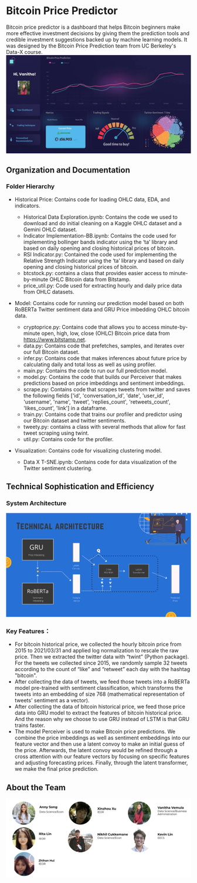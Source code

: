 # Bitcoin Price Predictor
Bitcoin price predictor is a dashboard that helps Bitcoin beginners make more effective investment decisions by giving them the prediction tools and credible investment suggestions backed up by machine learning models. It was designed by the Bitcoin Price Prediction team from UC Berkeley's Data-X course.
![alt text](https://github.com/Zhihan-Hui/DataX-Bitcoin-Price-Prediction/blob/main/README.file/UI.jpg)

## Organization and Documentation
### Folder Hierarchy

- Historical Price: Contains code for loading OHLC data, EDA, and indicators.
  - Historical Data Exploration.ipynb: Contains the code we used to download and do initial cleaning on a Kaggle OHLC dataset and a Gemini OHLC dataset.
  - Indicator Implementation-BB.ipynb: Contains the code used for implementing bollinger bands indicator using the ‘ta’ library and based on daily opening and closing historical prices of bitcoin.
  - RSI Indicator.py: Contained the code used for implementing the Relative Strength Indicator using the ‘ta’ library and based on daily opening and closing historical prices of bitcoin.
  - btcstock.py: contains a class that provides easier access to minute-by-minute OHLC Bitcoin data from Bitstamp.
  - price_util.py: Code used for extracting hourly and daily price data from OHLC datasets.

- Model: Contains code for running our prediction model based on both RoBERTa Twitter sentiment data and GRU Price imbedding OHLC bitcoin data. 
  - cryptoprice.py: Contains code that allows you to access minute-by-minute open, high, low, close (OHLC) Bitcoin price data from https://www.bitstamp.net.
  - data.py: Contains code that prefetches, samples, and iterates over our full Bitcoin dataset.
  - infer.py: Contains code that makes inferences about future price by calculating daily and total loss as well as using profiler. 
  - main.py: Contains the code to run our full prediction model.
  - model.py: Contains the code that builds our Perceiver that makes predictions based on price imbeddings and sentiment imbeddings.
  - scrape.py: Contains code that scrapes tweets from twitter and saves the following fields ['id', 'conversation_id', 'date', 'user_id', 'username', 'name', 'tweet', 'replies_count', 'retweets_count', 'likes_count', 'link'] in a dataframe.
  - train.py: Contains code that trains our profiler and predictor using our Bitcoin dataset and twitter sentiments. 
  - tweety.py: contains a class with several methods that allow for fast tweet scraping using twint.
  - util.py: Contains code for the profiler.
 
- Visualization: Contains code for visualizing clustering model.
  - Data X T-SNE.ipynb: Contains code for data visualization of the Twitter sentiment clustering.

## Technical Sophistication and Efficiency
### System Architecture
![alt text](https://github.com/Zhihan-Hui/DataX-Bitcoin-Price-Prediction/blob/main/README.file/architecture.jpg)

### Key Features：
- For bitcoin historical price, we collected the hourly bitcoin price from 2015 to 2021/03/31 and applied log normalization to rescale the raw price. Then we extracted the twitter data with “twint” (Python package). For the tweets we collected since 2015, we randomly sample 32 tweets according to the count of “like” and “retweet” each day with the hashtag "bitcoin". 
- After collecting the data of tweets, we feed those tweets into a RoBERTa model pre-trained with sentiment classification, which transforms the tweets into an embedding of size 768 (mathematical representation of tweets' sentiment as a vector).
- After collecting the data of bitcoin historical price, we feed those price data into GRU model to extract the features of bitcoin historical price. And the reason why we choose to use GRU instead of LSTM is that GRU trains faster.
- The model Perceiver is used to make Bitcoin price predictions. We combine the price imbeddings as well as sentiment embeddings into our feature vector and then use a latent convoy to make an initial guess of the price. Afterwards, the latent convoy would be refined through a cross attention with our feature vectors by focusing on specific features and adjusting forecasting prices. Finally, through the latent transformer, we make the final price prediction.

## About the Team
![alt text](https://github.com/Zhihan-Hui/DataX-Bitcoin-Price-Prediction/blob/main/README.file/group%20member.jpg)



